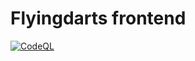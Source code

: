 # Flyingdarts frontend

[![CodeQL](https://github.com/flyingdarts/IYLTDSU.Angular/actions/workflows/codeql.yml/badge.svg)](https://github.com/flyingdarts/IYLTDSU.Angular/actions/workflows/codeql.yml)

